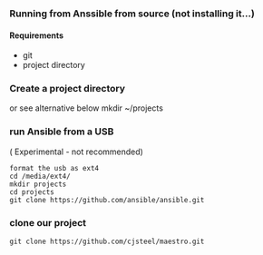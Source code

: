 ### Running from Anssible from source (not installing it...)

#### Requirements

* git
* project directory

### Create a project directory

or see alternative below
    mkdir ~/projects

### run Ansible from a USB
( Experimental - not recommended)

    format the usb as ext4
    cd /media/ext4/
    mkdir projects
    cd projects
    git clone https://github.com/ansible/ansible.git

### clone our project

    git clone https://github.com/cjsteel/maestro.git


